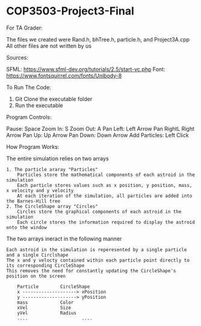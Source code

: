 # COP3503-Project3-Final
For TA Grader:

The files we created were Rand.h, bhTree.h, particle.h, and Project3A.cpp
All other files are not written by us


Sources:

SFML: https://www.sfml-dev.org/tutorials/2.5/start-vc.php
Font: https://www.fontsquirrel.com/fonts/Unibody-8

To Run The Code:

1. Git Clone the executable folder
2. Run the executable


Program Controls:

Pause: Space
Zoom In: S
Zoom Out: A
Pan Left: Left Arrow
Pan RightL Right Arrow
Pan Up: Up Arrow
Pan Down: Down Arrow
Add Particles: Left Click

How Program Works:

The entire simulation relies on two arrays

	1. The particle araray "Particles"
		Particles store the mathematical components of each astroid in the simulation
		Each particle stores values such as x position, y position, mass, x velocity and y velocity
		At each iteration of the simulation, all particles are added into the Barnes-Hill tree
	2. The CircleShape array "Circles"
		Circles store the graphical components of each astroid in the simulation
		Each circle stores the information required to display the astroid onto the window

The two arrays ineract in the following manner
	
	Each astroid in the simulation is reperesented by a single particle and a single Circlshape
	The x and y velocty contained within each particle point directly to its corresponding CircleShape
	This removes the need for constantly updating the CircleShape's position on the screen
	
		Particle		CircleShape
		x --------------------> xPosition
		y --------------------> yPosition
		mass			Color
		xVel			Size
		yVel			Radius
		....                    ....
		 
